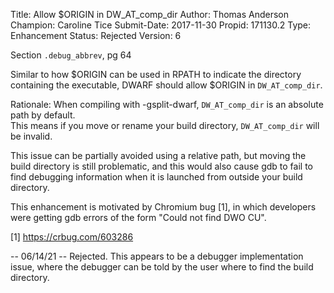 Title:       Allow $ORIGIN in DW_AT_comp_dir
Author:      Thomas Anderson
Champion:    Caroline Tice
Submit-Date: 2017-11-30
Propid:      171130.2
Type:        Enhancement
Status:      Rejected
Version:     6

Section `.debug_abbrev`, pg 64

Similar to how $ORIGIN can be used in RPATH to indicate the directory containing 
the executable, DWARF should allow $ORIGIN in `DW_AT_comp_dir`.

Rationale:
When compiling with -gsplit-dwarf, `DW_AT_comp_dir` is an absolute path by default.  
This means if you move or rename your build directory, `DW_AT_comp_dir` will be invalid.

This issue can be partially avoided using a relative path, but moving the build 
directory is still problematic, and this would also cause gdb to fail to find 
debugging information when it is launched from outside your build directory.

This enhancement is motivated by Chromium bug [1], in which developers were getting
gdb errors of the form "Could not find DWO CU".

[1] https://crbug.com/603286

--
06/14/21 -- Rejected.  This appears to be a debugger implementation issue,
  where the debugger can be told by the user where to find the build directory.
